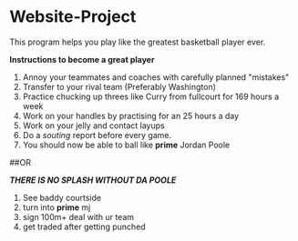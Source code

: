 # Website-Project

This program helps you play like the greatest basketball player ever.

**Instructions to become a great player**
1. Annoy your teammates and coaches with carefully planned "mistakes"
2. Transfer to your rival team (Preferably Washington)
3. Practice chucking up threes like Curry from fullcourt for 169 hours a week
4. Work on your handles by practising for an 25 hours a day
5. Work on your jelly and contact layups 
6. Do a _souting_ report before every game.
7. You should now be able to ball like **prime** Jordan Poole

##OR

**_THERE IS NO SPLASH WITHOUT DA POOLE_**
1. See baddy courtside
2. turn into **prime** mj
3. sign 100m+ deal with ur team
4. get traded after getting punched
